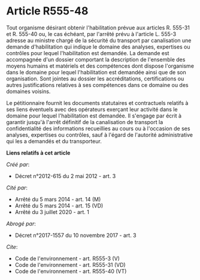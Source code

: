 # Article R555-48

Tout organisme désirant obtenir l'habilitation prévue aux articles R. 555-31 et R. 555-40 ou, le cas échéant, par l'arrêté
prévu à l'article L. 555-3 adresse au ministre chargé de la sécurité du transport par canalisation une demande d'habilitation
qui indique le domaine des analyses, expertises ou contrôles pour lequel l'habilitation est demandée. La demande est
accompagnée d'un dossier comportant la description de l'ensemble des moyens humains et matériels et des compétences dont
dispose l'organisme dans le domaine pour lequel l'habilitation est demandée ainsi que de son organisation. Sont jointes au
dossier les accréditations, certifications ou autres justifications relatives à ses compétences dans ce domaine ou des
domaines voisins. 

Le pétitionnaire fournit les documents statutaires et contractuels relatifs à ses liens éventuels avec des opérateurs
exerçant leur activité dans le domaine pour lequel l'habilitation est demandée. Il s'engage par écrit à garantir jusqu'à
l'arrêt définitif de la canalisation de transport la confidentialité des informations recueillies au cours ou à l'occasion de
ses analyses, expertises ou contrôles, sauf à l'égard de l'autorité administrative qui les a demandés et du transporteur.

**Liens relatifs à cet article**

_Créé par_:

  - Décret n°2012-615 du 2 mai 2012 - art. 3

_Cité par_:

  - Arrêté du 5 mars 2014 - art. 14 (M)
  - Arrêté du 5 mars 2014 - art. 15 (VD)
  - Arrêté du 3 juillet 2020 - art. 1

_Abrogé par_:

  - Décret n°2017-1557 du 10 novembre 2017 - art. 3

_Cite_:

  - Code de l'environnement - art. R555-3 (V)
  - Code de l'environnement - art. R555-31 (VD)
  - Code de l'environnement - art. R555-40 (VT)
